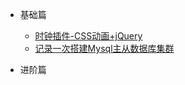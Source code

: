 * 基础篇

    * [时钟插件-CSS动画+jQuery](blog/时钟插件-CSS动画+jQuery.md)
    * [记录一次搭建Mysql主从数据库集群](blog/记录一次搭建Mysql主从数据库集群.md)

* 进阶篇